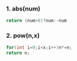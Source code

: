 ### 1. abs(num)
```C++
return (num>0)?num:-num
```
### 2. pow(n,x)
```c++
for(int i=0;i<x;i++)n*=n;
return n;
```
